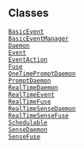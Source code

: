 ---
---
## Classes

<a href="../object/BasicEvent.html#BasicEvent"
target="main"><code>BasicEvent</code></a>  
<a href="../object/BasicEventManager.html#BasicEventManager"
target="main"><code>BasicEventManager</code></a>  
<a href="../object/Daemon.html#Daemon"
target="main"><code>Daemon</code></a>  
<a href="../object/Event.html#Event"
target="main"><code>Event</code></a>  
<a href="../object/EventAction.html#EventAction"
target="main"><code>EventAction</code></a>  
<a href="../object/Fuse.html#Fuse" target="main"><code>Fuse</code></a>  
<a href="../object/OneTimePromptDaemon.html#OneTimePromptDaemon"
target="main"><code>OneTimePromptDaemon</code></a>  
<a href="../object/PromptDaemon.html#PromptDaemon"
target="main"><code>PromptDaemon</code></a>  
<a href="../object/RealTimeDaemon.html#RealTimeDaemon"
target="main"><code>RealTimeDaemon</code></a>  
<a href="../object/RealTimeEvent.html#RealTimeEvent"
target="main"><code>RealTimeEvent</code></a>  
<a href="../object/RealTimeFuse.html#RealTimeFuse"
target="main"><code>RealTimeFuse</code></a>  
<a href="../object/RealTimeSenseDaemon.html#RealTimeSenseDaemon"
target="main"><code>RealTimeSenseDaemon</code></a>  
<a href="../object/RealTimeSenseFuse.html#RealTimeSenseFuse"
target="main"><code>RealTimeSenseFuse</code></a>  
<a href="../object/Schedulable.html#Schedulable"
target="main"><code>Schedulable</code></a>  
<a href="../object/SenseDaemon.html#SenseDaemon"
target="main"><code>SenseDaemon</code></a>  
<a href="../object/SenseFuse.html#SenseFuse"
target="main"><code>SenseFuse</code></a>  
